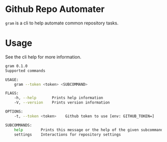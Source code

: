 # Github Repo Automater
`gram` is a cli to help automate common repository tasks.

# Usage
See the cli help for more information.

```bash
gram 0.1.0
Supported commands

USAGE:
    gram --token <token> <SUBCOMMAND>

FLAGS:
    -h, --help       Prints help information
    -V, --version    Prints version information

OPTIONS:
    -t, --token <token>    Github token to use [env: GITHUB_TOKEN=]

SUBCOMMANDS:
    help        Prints this message or the help of the given subcommand(s)
    settings    Interactions for repository settings
```
